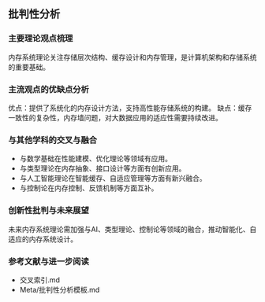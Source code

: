 ## 批判性分析

### 主要理论观点梳理

内存系统理论关注存储层次结构、缓存设计和内存管理，是计算机架构和存储系统的重要基础。

### 主流观点的优缺点分析

优点：提供了系统化的内存设计方法，支持高性能存储系统的构建。
缺点：缓存一致性的复杂性，内存墙问题，对大数据应用的适应性需要持续改进。

### 与其他学科的交叉与融合

- 与数学基础在性能建模、优化理论等领域有应用。
- 与类型理论在内存抽象、接口设计等方面有创新应用。
- 与人工智能理论在智能缓存、自适应管理等方面有新兴融合。
- 与控制论在内存控制、反馈机制等方面互补。

### 创新性批判与未来展望

未来内存系统理论需加强与AI、类型理论、控制论等领域的融合，推动智能化、自适应的内存系统设计。

### 参考文献与进一步阅读

- 交叉索引.md
- Meta/批判性分析模板.md
